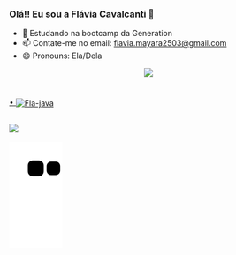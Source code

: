### Olá!! Eu sou a Flávia Cavalcanti 👋

- 🔭 Estudando na bootcamp da Generation
- 📫 Contate-me no email: flavia.mayara2503@gmail.com
- 😄 Pronouns: Ela/Dela

<div align="center">
  <a href="https://github.com/FlaviaCavalcanti">
  <img height="180em" src="https://github-readme-stats.vercel.app/api?username=FlaviaCavalcanti&show_icons=true&theme=dracula&include_all_commits=true&count_private=true"/>
  
</div>

<div style="display: inline_block"><br>
<br>• <img align="center" alt="Fla-java" height="22" width="22"<img src="https://cdn.jsdelivr.net/gh/devicons/devicon/icons/java/java-original.svg" />

##
<div>
<a href="https://www.linkedin.com/in/fl%C3%A1via-cavalcanti-7993aa234" target="_blank"><img src="https://img.shields.io/badge/-LinkedIn-%230077B5?style=for-the-badge&logo=linkedin&logoColor=white" target="_blank"></a> 

  ![Snake animation](https://github.com/rafaballerini/rafaballerini/blob/output/github-contribution-grid-snake.svg)
  </div>
